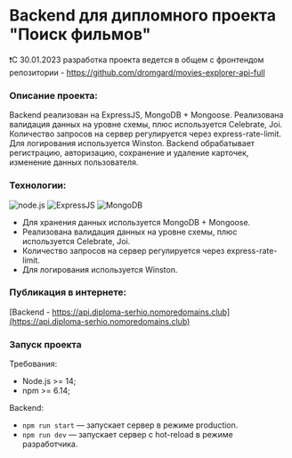 # Backend для дипломного проекта "Поиск фильмов"

:exclamation:С 30.01.2023 разработка проекта ведется в общем с фронтендом репозитории - https://github.com/dromgard/movies-explorer-api-full

### Описание проекта:

Backend реализован на ExpressJS, MongoDB + Mongoose. Реализована валидация данных на уровне схемы, плюс используется Celebrate, Joi. Количество запросов на сервер регулируется через express-rate-limit. Для логирования используется Winston. Backend обрабатывает регистрацию, авторизацию, сохранение и удаление карточек, изменение данных пользователя.

### Технологии:

<img src="https://img.shields.io/badge/Node.js-blue?logo=node.js&logoColor=white" alt="node.js" title="node.js"/> <img src="https://img.shields.io/badge/ExpressJS-blue?logo=express&logoColor=white" alt="ExpressJS" title="ExpressJS"/> <img src="https://img.shields.io/badge/MongoDB-blue?logo=MongoDB&logoColor=white" alt="MongoDB" title="MongoDB"/>

- Для хранения данных используется MongoDB + Mongoose.
- Реализована валидация данных на уровне схемы, плюс используется Celebrate, Joi.
- Количество запросов на сервер регулируется через express-rate-limit.
- Для логирования используется Winston.

### Публикация в интернете:

[Backend - https://api.diploma-serhio.nomoredomains.club](https://api.diploma-serhio.nomoredomains.club)

### Запуск проекта

Требования:

- Node.js >= 14;
- npm >= 6.14;

Backend:

- `npm run start` — запускает сервер в режиме production.
- `npm run dev` — запускает сервер с hot-reload в режиме разработчика.
